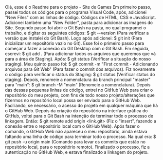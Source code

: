 Olá, esse é o Readme para o projeto - Site de Games
Em primeiro passo, passei todos os códigos para o programa Visual Code, após, adicionei "New Files" com as linhas de código. Códigos de HTML, CSS e JavaScript. Adicionei também uma "New Folder", pasta para adicionar as imagens do Site. 
Segundo passo foi abrir o Git Bash na pasta, no qual programei o trabalho, e digitar os seguintes códigos:
$ git --version (Para verificar a versão que instalei do Git Bash). Logo após adicionei:
$ git init (Para inicializar um repositório vazio no Git). Esse foi o primeiro passo para começar a fazer a conexão do Git Desktop com o Git Bash. Em seguida, escrevi:
$ git add . (Para adicionar todos os arquivos que queremos que vá para a área de Staging). Após:
$ git status (Verificar a situação do nosso staging). Meu quinto passo foi:
$ git commit -m "First commit - Adicionando arquivos para Git Web" (Para fazer o commit dos arquivos). Fiz novamente o código para verificar o status do Staging:
$ git status (Verificar status do staging). Depois, renomeie a nomenclatura da branch principal "master" para "main":
$ git branch -M "main" (Renomeie a nomenclatura). Depois das dessas pequenas linhas de código, entrei no GitHub Web para criar o repositório do meu projeto, com fins de todo nosso projeto/alterações que fizermos no repositório local possa ser enviado para o GitHub Web. Faciliando, se necessário, o acesso do projeto em qualquer máquina que há o GitHub Web. Depois da criação do repositório na interface gráfica do GitHub, voltei para o Git Bash na intenção de terminar todo o processo de linkagem. Então:
$ git remote add origin <link.git> (Fiz o "insert", fazendo a conexão entre o repositório local com o GitHub Web). Após fazer o comando, o GitHub Web não apareceu o meu repositório, ainda estava faltando uma linha de código para terminar todo o processo. Na qual era:
$ git push -u origin main (Comando para levar os commits que estão no repositório local, para o repositório remoto). Finalizado o processo, fiz a autenticação no GitHub Web, e estava finalizado a linkagem do projeto.